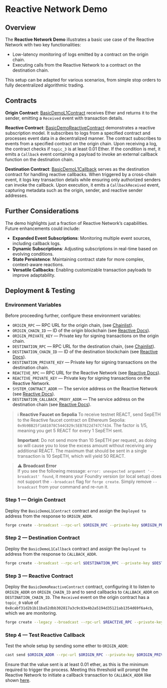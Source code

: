 # Reactive Network Demo

## Overview

The **Reactive Network Demo** illustrates a basic use case of the Reactive Network with two key functionalities:

* Low-latency monitoring of logs emitted by a contract on the origin chain.
* Executing calls from the Reactive Network to a contract on the destination chain.

This setup can be adapted for various scenarios, from simple stop orders to fully decentralized algorithmic trading.

## Contracts

**Origin Contract**: [BasicDemoL1Contract](https://github.com/Reactive-Network/reactive-smart-contract-demos/blob/main/src/demos/basic/BasicDemoL1Contract.sol) receives Ether and returns it to the sender, emitting a `Received` event with transaction details.

**Reactive Contract**: [BasicDemoReactiveContract](https://github.com/Reactive-Network/reactive-smart-contract-demos/blob/main/src/demos/basic/BasicDemoReactiveContract.sol) demonstrates a reactive subscription model. It subscribes to logs from a specified contract and processes event data in a decentralized manner. The contract subscribes to events from a specified contract on the origin chain. Upon receiving a log, the contract checks if `topic_3` is at least 0.01 Ether. If the condition is met, it emits a `Callback` event containing a payload to invoke an external callback function on the destination chain.

**Destination Contract**: [BasicDemoL1Callback](https://github.com/Reactive-Network/reactive-smart-contract-demos/blob/main/src/demos/basic/BasicDemoL1Callback.sol) serves as the destination contract for handling reactive callbacks. When triggered by a cross-chain event, it logs key transaction details while ensuring only authorized senders can invoke the callback. Upon execution, it emits a `CallbackReceived` event, capturing metadata such as the origin, sender, and reactive sender addresses.

## Further Considerations

The demo highlights just a fraction of Reactive Network’s capabilities. Future enhancements could include:

- **Expanded Event Subscriptions**: Monitoring multiple event sources, including callback logs.
- **Dynamic Subscriptions**: Adjusting subscriptions in real-time based on evolving conditions.
- **State Persistence**: Maintaining contract state for more complex, context-aware reactions.
- **Versatile Callbacks**: Enabling customizable transaction payloads to improve adaptability.

## Deployment & Testing

### Environment Variables

Before proceeding further, configure these environment variables:

* `ORIGIN_RPC` — RPC URL for the origin chain, (see [Chainlist](https://chainlist.org)).
* `ORIGIN_CHAIN_ID` — ID of the origin blockchain (see [Reactive Docs](https://dev.reactive.network/origins-and-destinations#mainnet-chains)).
* `ORIGIN_PRIVATE_KEY` — Private key for signing transactions on the origin chain.
* `DESTINATION_RPC` — RPC URL for the destination chain, (see [Chainlist](https://chainlist.org)).
* `DESTINATION_CHAIN_ID` — ID of the destination blockchain (see [Reactive Docs](https://dev.reactive.network/origins-and-destinations#mainnet-chains)).
* `DESTINATION_PRIVATE_KEY` — Private key for signing transactions on the destination chain.
* `REACTIVE_RPC` — RPC URL for the Reactive Network (see [Reactive Docs](https://dev.reactive.network/reactive-mainnet)).
* `REACTIVE_PRIVATE_KEY` — Private key for signing transactions on the Reactive Network.
* `SYSTEM_CONTRACT_ADDR` — The service address on the Reactive Network (see [Reactive Docs](https://dev.reactive.network/reactive-mainnet#overview)).
* `DESTINATION_CALLBACK_PROXY_ADDR` — The service address on the destination chain (see [Reactive Docs](https://dev.reactive.network/origins-and-destinations#callback-proxy-address)).

> ℹ️ **Reactive Faucet on Sepolia**
> To receive testnet REACT, send SepETH to the Reactive faucet contract on Ethereum Sepolia: `0x9b9BB25f1A81078C544C829c5EB7822d747Cf434`. The factor is 1/5, meaning you get 5 REACT for every 1 SepETH sent.
>
> **Important**: Do not send more than 10 SepETH per request, as doing so will cause you to lose the excess amount without receiving any additional REACT. The maximum that should be sent in a single transaction is 10 SepETH, which will yield 50 REACT.

> ⚠️ **Broadcast Error**  
> If you see the following message: `error: unexpected argument '--broadcast' found`, it means your Foundry version (or local setup) does not support the `--broadcast` flag for `forge create`. Simply remove `--broadcast` from your command and re-run it.

### Step 1 — Origin Contract

Deploy the `BasicDemoL1Contract` contract and assign the `Deployed to` address from the response to `ORIGIN_ADDR`.

```bash
forge create --broadcast --rpc-url $ORIGIN_RPC --private-key $ORIGIN_PRIVATE_KEY src/demos/basic/BasicDemoL1Contract.sol:BasicDemoL1Contract
```

### Step 2 — Destination Contract

Deploy the `BasicDemoL1Callback` contract and assign the `Deployed to` address from the response to `CALLBACK_ADDR`.

```bash
forge create --broadcast --rpc-url $DESTINATION_RPC --private-key $DESTINATION_PRIVATE_KEY src/demos/basic/BasicDemoL1Callback.sol:BasicDemoL1Callback --value 0.05ether --constructor-args $DESTINATION_CALLBACK_PROXY_ADDR
```

### Step 3 — Reactive Contract

Deploy the `BasicDemoReactiveContract` contract, configuring it to listen to `ORIGIN_ADDR` on `ORIGIN_CHAIN_ID` and to send callbacks to `CALLBACK_ADDR` on `DESTINATION_CHAIN_ID`. The `Received` event on the origin contract has a `topic_0` value of `0x8cabf31d2b1b11ba52dbb302817a3c9c83e4b2a5194d35121ab1354d69f6a4cb`, which we are monitoring.

```bash
forge create --legacy --broadcast --rpc-url $REACTIVE_RPC --private-key $REACTIVE_PRIVATE_KEY src/demos/basic/BasicDemoReactiveContract.sol:BasicDemoReactiveContract --value 0.01ether --constructor-args $SYSTEM_CONTRACT_ADDR $ORIGIN_CHAIN_ID $DESTINATION_CHAIN_ID $ORIGIN_ADDR 0x8cabf31d2b1b11ba52dbb302817a3c9c83e4b2a5194d35121ab1354d69f6a4cb $CALLBACK_ADDR
```

### Step 4 — Test Reactive Callback

Test the whole setup by sending some ether to `ORIGIN_ADDR`:

```bash
cast send $ORIGIN_ADDR --rpc-url $ORIGIN_RPC --private-key $ORIGIN_PRIVATE_KEY --value 0.01ether
```

Ensure that the value sent is at least 0.01 ether, as this is the minimum required to trigger the process. Meeting this threshold will prompt the Reactive Network to initiate a callback transaction to `CALLBACK_ADDR` like shown [here](https://sepolia.etherscan.io/address/0x26fF307f0f0Ea0C4B5Df410Efe22754324DACE08#events).
